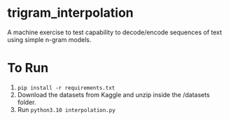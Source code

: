 # trigram_interpolation
A machine exercise to test capability to decode/encode sequences of text using simple n-gram models.

# To Run

1. `pip install -r requirements.txt`
2. Download the datasets from Kaggle and unzip inside the /datasets folder.
3. Run `python3.10 interpolation.py`
